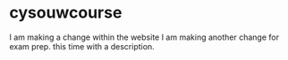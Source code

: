 # cysouwcourse
I am making a change within the website
I am making another change for exam prep.
this time with a description.
